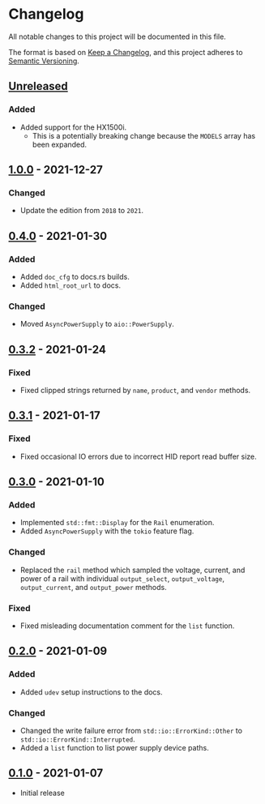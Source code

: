 # Changelog
All notable changes to this project will be documented in this file.

The format is based on [Keep a Changelog](https://keepachangelog.com/en/1.0.0/),
and this project adheres to [Semantic Versioning](https://semver.org/spec/v2.0.0.html).

## [Unreleased]
### Added
- Added support for the HX1500i.
  - This is a potentially breaking change because the `MODELS` array has been expanded.

## [1.0.0] - 2021-12-27
### Changed
- Update the edition from `2018` to `2021`.

## [0.4.0] - 2021-01-30
### Added
- Added `doc_cfg` to docs.rs builds.
- Added `html_root_url` to docs.

### Changed
- Moved `AsyncPowerSupply` to `aio::PowerSupply`.

## [0.3.2] - 2021-01-24
### Fixed
- Fixed clipped strings returned by `name`, `product`, and `vendor` methods.

## [0.3.1] - 2021-01-17
### Fixed
- Fixed occasional IO errors due to incorrect HID report read buffer size.

## [0.3.0] - 2021-01-10
### Added
- Implemented `std::fmt::Display` for the `Rail` enumeration.
- Added `AsyncPowerSupply` with the `tokio` feature flag.

### Changed
- Replaced the `rail` method which sampled the voltage, current, and power of a
  rail with individual `output_select`, `output_voltage`, `output_current`, and
  `output_power` methods.

### Fixed
- Fixed misleading documentation comment for the `list` function.

## [0.2.0] - 2021-01-09
### Added
- Added `udev` setup instructions to the docs.

### Changed
- Changed the write failure error from `std::io::ErrorKind::Other` to
  `std::io::ErrorKind::Interrupted`.
- Added a `list` function to list power supply device paths.

## [0.1.0] - 2021-01-07
- Initial release

[Unreleased]: https://github.com/newAM/corsairmi-rs/compare/v1.0.0...HEAD
[1.0.0]: https://github.com/newAM/corsairmi-rs/compare/v0.4.0...v1.0.0
[0.4.0]: https://github.com/newAM/corsairmi-rs/compare/v0.3.2...v0.4.0
[0.3.2]: https://github.com/newAM/corsairmi-rs/compare/v0.3.1...v0.3.2
[0.3.1]: https://github.com/newAM/corsairmi-rs/compare/v0.3.0...v0.3.1
[0.3.0]: https://github.com/newAM/corsairmi-rs/compare/v0.2.0...v0.3.0
[0.2.0]: https://github.com/newAM/corsairmi-rs/compare/v0.1.0...v0.2.0
[0.1.0]: https://github.com/newAM/corsairmi-rs/releases/tag/v0.1.0
